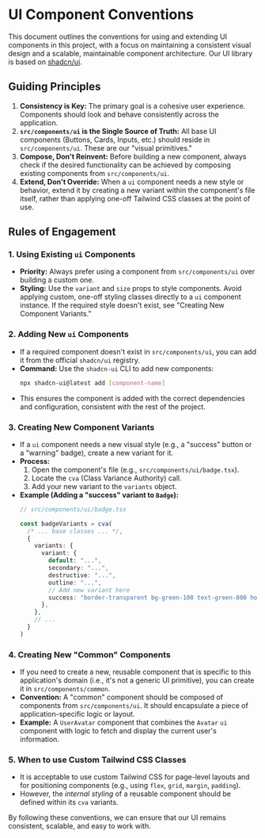 # UI Component Conventions

This document outlines the conventions for using and extending UI components in this project, with a focus on maintaining a consistent visual design and a scalable, maintainable component architecture. Our UI library is based on [shadcn/ui](https://ui.shadcn.com/).

## Guiding Principles

1.  **Consistency is Key:** The primary goal is a cohesive user experience. Components should look and behave consistently across the application.
2.  **`src/components/ui` is the Single Source of Truth:** All base UI components (Buttons, Cards, Inputs, etc.) should reside in `src/components/ui`. These are our "visual primitives."
3.  **Compose, Don't Reinvent:** Before building a new component, always check if the desired functionality can be achieved by composing existing components from `src/components/ui`.
4.  **Extend, Don't Override:** When a `ui` component needs a new style or behavior, extend it by creating a new variant within the component's file itself, rather than applying one-off Tailwind CSS classes at the point of use.

## Rules of Engagement

### 1. Using Existing `ui` Components

- **Priority:** Always prefer using a component from `src/components/ui` over building a custom one.
- **Styling:** Use the `variant` and `size` props to style components. Avoid applying custom, one-off styling classes directly to a `ui` component instance. If the required style doesn't exist, see "Creating New Component Variants."

### 2. Adding New `ui` Components

- If a required component doesn't exist in `src/components/ui`, you can add it from the official `shadcn/ui` registry.
- **Command:** Use the `shadcn-ui` CLI to add new components:
  ```bash
  npx shadcn-ui@latest add [component-name]
  ```
- This ensures the component is added with the correct dependencies and configuration, consistent with the rest of the project.

### 3. Creating New Component Variants

- If a `ui` component needs a new visual style (e.g., a "success" button or a "warning" badge), create a new variant for it.
- **Process:**
    1.  Open the component's file (e.g., `src/components/ui/badge.tsx`).
    2.  Locate the `cva` (Class Variance Authority) call.
    3.  Add your new variant to the `variants` object.
- **Example (Adding a "success" variant to `Badge`):**
  ```typescript
  // src/components/ui/badge.tsx

  const badgeVariants = cva(
    /* ... base classes ... */,
    {
      variants: {
        variant: {
          default: "...",
          secondary: "...",
          destructive: "...",
          outline: "...",
          // Add new variant here
          success: "border-transparent bg-green-100 text-green-800 hover:bg-green-100/80",
        },
      },
      // ...
    }
  )
  ```

### 4. Creating New "Common" Components

- If you need to create a new, reusable component that is specific to this application's domain (i.e., it's not a generic UI primitive), you can create it in `src/components/common`.
- **Convention:** A "common" component should be composed of components from `src/components/ui`. It should encapsulate a piece of application-specific logic or layout.
- **Example:** A `UserAvatar` component that combines the `Avatar` `ui` component with logic to fetch and display the current user's information.

### 5. When to use Custom Tailwind CSS Classes

- It is acceptable to use custom Tailwind CSS for page-level layouts and for positioning components (e.g., using `flex`, `grid`, `margin`, `padding`).
- However, the *internal styling* of a reusable component should be defined within its `cva` variants.

By following these conventions, we can ensure that our UI remains consistent, scalable, and easy to work with.
